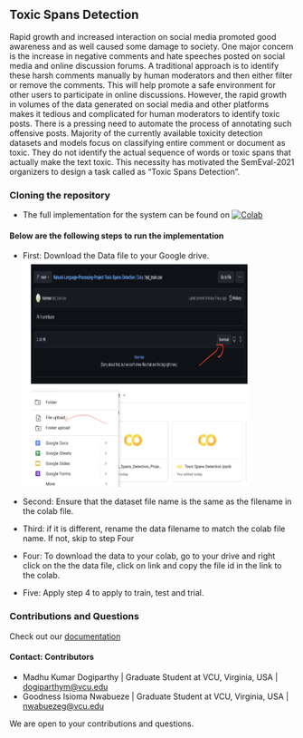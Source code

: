 ## Toxic Spans Detection
Rapid growth and increased interaction on social media promoted good awareness and as well caused some damage to society. One major concern is the increase in negative comments and hate speeches posted on social media and online discussion forums. A traditional approach is to identify these harsh comments manually by human moderators and then either filter or remove the comments. This will help promote a safe environment for other users to participate in online discussions. However, the rapid growth in volumes of the data generated on social media and other platforms makes it tedious and complicated for human moderators to identify toxic posts. There is a pressing need to automate the process of annotating such offensive posts. Majority of the currently available toxicity detection datasets and models focus on classifying entire comment or document as toxic. They do not identify the actual sequence of words or toxic spans that actually make the text toxic. This necessity has motivated the SemEval-2021 organizers to design a task called as “Toxic Spans Detection”.




### Cloning the repository
- The full implementation for the system can be found on [![Colab](https://colab.research.google.com/assets/colab-badge.svg)](https://colab.research.google.com/github/Isioman/Natural-Language-Processing-Project-Toxic-Spans-Detection/blob/main/Toxic_Spans_Detection.ipynb)

#### Below are the following steps to run the implementation

- First: Download the Data file to your Google drive.
  <br/>
  <img src="https://github.com/Isioman/Natural-Language-Processing-Project-Toxic-Spans-Detection/blob/main/Images/Downloaddataset.png" width="400" height="400">
  
- Second: Ensure that the dataset file name is the same as the filename in the colab file.

- Third: if it is different, rename the data filename to match the colab file name. If not, skip to step Four

- Four: To download the data to your colab, go to your drive and right click on the the data file, click on link and copy the file id in the link to the colab.

- Five: Apply step 4 to apply to train, test and trial.



### Contributions and Questions
Check out our [documentation]()
#### Contact: Contributors
- Madhu Kumar Dogiparthy | Graduate Student at VCU, Virginia, USA | dogiparthym@vcu.edu
- Goodness Isioma Nwabueze | Graduate Student at VCU, Virginia, USA | nwabuezeg@vcu.edu

We are open to your contributions and questions. 
